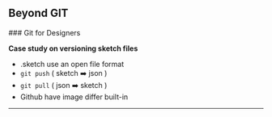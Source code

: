 ## Beyond GIT
### Git for Designers

**Case study on versioning sketch files**

- .sketch use an open file format
- `git push` ( sketch :arrow_right: json )
- `git pull` ( json :arrow_right: sketch )
- Github have image differ built-in

---
